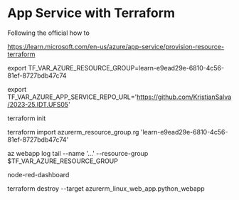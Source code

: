 # App Service with Terraform

Following the official how to

https://learn.microsoft.com/en-us/azure/app-service/provision-resource-terraform


export TF_VAR_AZURE_RESOURCE_GROUP=learn-e9ead29e-6810-4c56-81ef-8727bdb47c74

export TF_VAR_AZURE_APP_SERVICE_REPO_URL='https://github.com/KristianSalva/2023-25.IDT.UFS05'

terraform init

terraform import azurerm_resource_group.rg 'learn-e9ead29e-6810-4c56-81ef-8727bdb47c74'

az webapp log tail --name '...' --resource-group $TF_VAR_AZURE_RESOURCE_GROUP


node-red-dashboard

terraform destroy --target azurerm_linux_web_app.python_webapp
